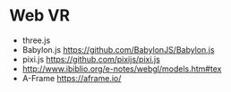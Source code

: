 # Web VR

- three.js
- Babylon.js <https://github.com/BabylonJS/Babylon.js>
- pixi.js <https://github.com/pixijs/pixi.js>
- <http://www.ibiblio.org/e-notes/webgl/models.htm#tex>
- A-Frame <https://aframe.io/>
